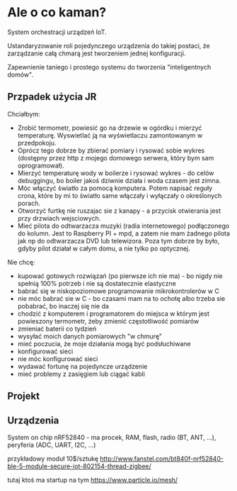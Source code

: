 Ale o co kaman?
===============

System orchestracji urządzeń IoT.

Ustandaryzowanie roli pojedynczego urządzenia do takiej postaci, że zarządzanie całą chmarą jest tworzeniem jednej konfiguracji.

Zapewnienie taniego i prostego systemu do tworzenia "inteligentnych domów".

Przpadek użycia JR
------------------

Chciałbym:
 * Zrobić termometr, powiesić go na drzewie w ogórdku i mierzyć temperaturę. Wyswietlać ją na wyświetlaczu zamontowanym w przedpokoju.
 * Oprócz tego dobrze by zbierać pomiary i rysować sobie wykres (dostępny przez http z mojego domowego serwera, który bym sam oprogramował).
 * Mierzyć temperaturę wody w boilerze i rysować wykres - do celów debuggingu, bo boiler jakoś dziwnie działa i woda czasem jest zimna.
 * Móc włączyć światło za pomocą komputera. Potem napisać reguły crona, które by mi to światło same włączały i wyłączały o określonych porach.
 * Otworzyć furtkę nie ruszajac sie z kanapy - a przycisk otwierania jest przy drzwiach wejsciowych.
 * Mieć pilota do odtwarzacza muzyki (radia internetowego) podłączonego do kolumn. Jest to Raspberry PI + mpd, a zatem nie mam żadnego pilota jak np do odtwarzacza DVD lub telewizora. Poza tym dobrze by było, gdyby pilot działał w całym domu, a nie tylko po optycznej.

Nie chcę:
 * kupować gotowych rozwiązań (po pierwsze ich nie ma) - bo nigdy nie spełnią 100% potrzeb i nie są dostatecznie elastyczne
 * babrać się w niskopoziomowe programowanie mikrokontrolerów w C
 * nie móc babrać sie w C - bo czasami mam na to ochotę albo trzeba sie pobabrać, bo inaczej się nie da
 * chodzić z komputerem i programatorem do miejsca w którym jest powieszony termometr, żeby zmienić częstotliwość pomiarów
 * zmieniać baterii co tydzień
 * wysyłać moich danych pomiarowych "w chmurę"
 * mieć poczucia, że moje działania mogą być podsłuchiwane
 * konfigurować sieci
 * nie móc konfigurować sieci
 * wydawać fortunę na pojedyncze urządzenie
 * mieć problemy z zasięgiem lub ciągać kabli

Projekt
-------

Urządzenia
----------

System on chip nRF52840 - ma procek, RAM, flash, radio (BT, ANT, ...), peryferia (ADC, UART, I2C, ...)

przykładowy moduł 10$/sztukę http://www.fanstel.com/bt840f-nrf52840-ble-5-module-secure-iot-802154-thread-zigbee/

tutaj ktoś ma startup na tym https://www.particle.io/mesh/



